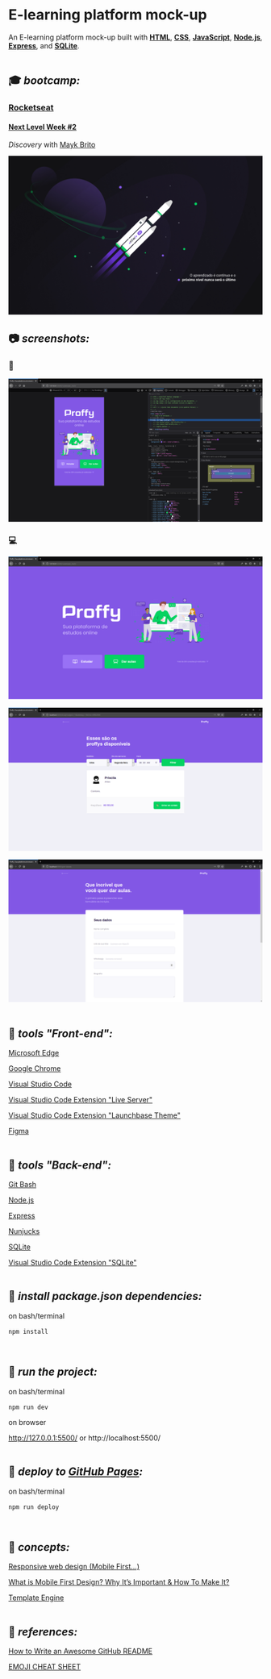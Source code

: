 # E-learning platform mock-up

An E-learning platform mock-up built with **[HTML](https://whatwg.org/)**, **[CSS](https://www.w3.org/Style/CSS/)**, **[JavaScript](https://developer.mozilla.org/en-US/docs/Web/JavaScript)**, **[Node.js](https://nodejs.org/)**, **[Express](https://expressjs.com/)**, and **[SQLite](https://www.sqlite.org/)**.  
<br>

## :mortar_board: **_bootcamp:_**  

### [Rocketseat](https://rocketseat.com.br/)

#### [Next Level Week #2](https://nextlevelweek.com/)

*Discovery* with [Mayk Brito](https://github.com/maykbrito)  

![nlw2](./readme/logos/nwl2.jpg)
<br>

## :camera: **_screenshots:_**  

### :iphone:  

![mobile](./readme/screeshots/home_mobile.png)  

### :computer:  

![home](./readme/screeshots/home_desk.png)  

![estudar](./readme/screeshots/study.png)  

![dar-aulas](./readme/screeshots/give-classes.png)  
<br>

## :wrench: **_tools "Front-end":_**  

[Microsoft Edge](https://www.microsoft.com/en-us/edge)  

[Google Chrome](https://www.google.com/chrome/)  

[Visual Studio Code](https://code.visualstudio.com/)  

[Visual Studio Code Extension "Live Server"](https://marketplace.visualstudio.com/items?itemName=ritwickdey.LiveServer)  

[Visual Studio Code Extension "Launchbase Theme"](https://marketplace.visualstudio.com/items?itemName=maykbrito.theme-launchbase)  

[Figma](https://www.figma.com/)  
<br>

## :hammer: **_tools "Back-end":_**  

[Git Bash](https://gitforwindows.org/)  

[Node.js](https://nodejs.org/en/)  

[Express](https://expressjs.com/)  

[Nunjucks](https://mozilla.github.io/nunjucks/)  

[SQLite](https://www.sqlite.org/)  

[Visual Studio Code Extension "SQLite"](https://marketplace.visualstudio.com/items?itemName=alexcvzz.vscode-sqlite)  
<br>

## :dvd: **_install package.json dependencies:_**

on bash/terminal  
```
npm install
```
<br>

## :runner: **_run the project:_**  

on bash/terminal  
```
npm run dev
```

on browser  

http://127.0.0.1:5500/ or http://localhost:5500/  
<br>

## :rocket: **_deploy to [GitHub Pages](https://pages.github.com/):_**

on bash/terminal  
```
npm run deploy
```
<br>

## :green_book: **_concepts:_**  

[Responsive web design (Mobile First...)](https://en.wikipedia.org/wiki/Responsive_web_design)  

[What is Mobile First Design? Why It’s Important & How To Make It?](https://medium.com/@Vincentxia77/what-is-mobile-first-design-why-its-important-how-to-make-it-7d3cf2e29d00)  

[Template Engine](https://en.wikipedia.org/wiki/Template_processor)  
<br>

## :blue_book: **_references:_**  

[How to Write an Awesome GitHub README](https://healeycodes.com/github/beginners/tutorial/productivity/2019/04/14/writing-an-awesome-github-readme.html)  

[EMOJI CHEAT SHEET](https://www.webfx.com/tools/emoji-cheat-sheet/)  